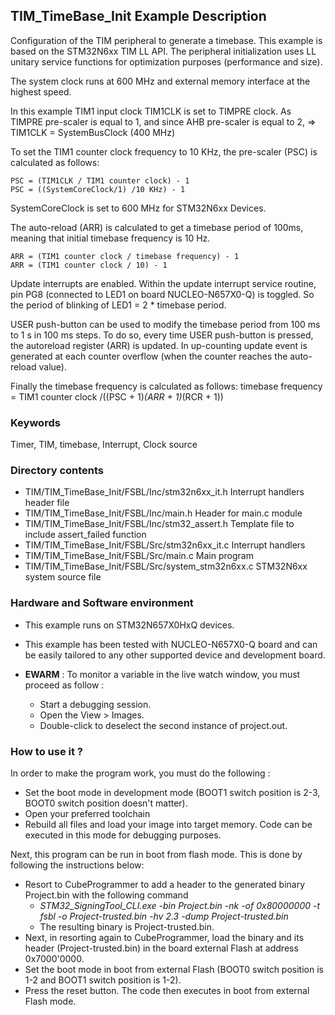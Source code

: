 ## <b>TIM_TimeBase_Init Example Description</b>

Configuration of the TIM peripheral to generate a timebase. This 
example is based on the STM32N6xx TIM LL API. The peripheral initialization 
uses LL unitary service functions for optimization purposes (performance and size). 

The system clock runs at 600 MHz and external memory interface at the highest speed.

In this example TIM1 input clock TIM1CLK is set to TIMPRE clock.
      As TIMPRE pre-scaler is equal to 1, and since AHB pre-scaler is equal to 2,
      => TIM1CLK = SystemBusClock (400 MHz)

To set the TIM1 counter clock frequency to 10 KHz, the pre-scaler (PSC) is calculated as follows:

	PSC = (TIM1CLK / TIM1 counter clock) - 1
	PSC = ((SystemCoreClock/1) /10 KHz) - 1

SystemCoreClock is set to 600 MHz for STM32N6xx Devices.

The auto-reload (ARR) is calculated to get a timebase period of 100ms,
meaning that initial timebase frequency is 10 Hz.

	ARR = (TIM1 counter clock / timebase frequency) - 1
	ARR = (TIM1 counter clock / 10) - 1

Update interrupts are enabled. Within the update interrupt service routine, pin PG8
(connected to LED1 on board NUCLEO-N657X0-Q) is toggled. So the period of
blinking of LED1 = 2 * timebase period.

USER push-button can be used to modify the timebase period from 100 ms
to 1 s in 100 ms steps. To do so, every time USER push-button is pressed, the
autoreload register (ARR) is updated. In up-counting update event is generated 
at each counter overflow (when the counter reaches the auto-reload value). 

Finally the timebase frequency is calculated as follows:
timebase frequency = TIM1 counter clock /((PSC + 1)*(ARR + 1)*(RCR + 1))
### <b>Keywords</b>

Timer, TIM, timebase, Interrupt, Clock source

### <b>Directory contents</b>

  - TIM/TIM_TimeBase_Init/FSBL/Inc/stm32n6xx_it.h          Interrupt handlers header file
  - TIM/TIM_TimeBase_Init/FSBL/Inc/main.h                  Header for main.c module
  - TIM/TIM_TimeBase_Init/FSBL/Inc/stm32_assert.h          Template file to include assert_failed function
  - TIM/TIM_TimeBase_Init/FSBL/Src/stm32n6xx_it.c          Interrupt handlers
  - TIM/TIM_TimeBase_Init/FSBL/Src/main.c                  Main program
  - TIM/TIM_TimeBase_Init/FSBL/Src/system_stm32n6xx.c      STM32N6xx system source file


### <b>Hardware and Software environment</b>

  - This example runs on STM32N657X0HxQ devices.
    
  - This example has been tested with NUCLEO-N657X0-Q board and can be
    easily tailored to any other supported device and development board.

  - **EWARM** : To monitor a variable in the live watch window, you must proceed as follow :
    - Start a debugging session.
    - Open the View > Images.
    - Double-click to deselect the second instance of project.out. 

### <b>How to use it ?</b>

In order to make the program work, you must do the following :

 - Set the boot mode in development mode (BOOT1 switch position is 2-3, BOOT0 switch position doesn't matter).
 - Open your preferred toolchain
 - Rebuild all files and load your image into target memory. Code can be executed in this mode for debugging purposes.

 Next, this program can be run in boot from flash mode. This is done by following the instructions below:
 
 - Resort to CubeProgrammer to add a header to the generated binary Project.bin with the following command
   - *STM32_SigningTool_CLI.exe -bin Project.bin -nk -of 0x80000000 -t fsbl -o Project-trusted.bin -hv 2.3 -dump Project-trusted.bin*
   - The resulting binary is Project-trusted.bin.
 - Next, in resorting again to CubeProgrammer, load the binary and its header (Project-trusted.bin) in the board external Flash at address 0x7000'0000.
 - Set the boot mode in boot from external Flash (BOOT0 switch position is 1-2 and BOOT1 switch position is 1-2).
 - Press the reset button. The code then executes in boot from external Flash mode.

